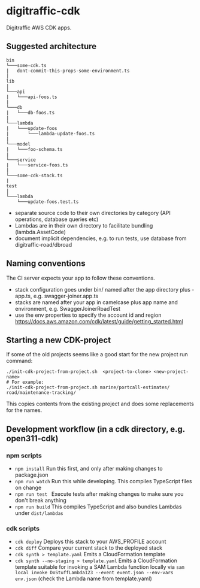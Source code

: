 # digitraffic-cdk

Digitraffic AWS CDK apps.

## Suggested architecture
```
bin
└───some-cdk.ts
|   dont-commit-this-props-some-environment.ts
│
lib
│
└───api
|   └───api-foos.ts
|
└───db
|   └───db-foos.ts
|
└───lambda
|   └───update-foos
|       └───lambda-update-foos.ts
|
└───model
|   └───foo-schema.ts
|
└───service
|   └───service-foos.ts
|
└───some-cdk-stack.ts
|
test
│
└───lambda
    └───update-foos.test.ts

```
- separate source code to their own directories by category (API operations, database queries etc)
- Lambdas are in their own directory to facilitate bundling (lambda.AssetCode)
- document implicit dependencies, e.g. to run tests, use database from digitraffic-road/dbroad 

## Naming conventions
The CI server expects your app to follow these conventions. 
- stack configuration goes under bin/ named after the app directory plus -app.ts, e.g. swagger-joiner.app.ts
- stacks are named after your app in camelcase plus app name and environment, e.g. SwaggerJoinerRoadTest
- use the env properties to specify the account id and region https://docs.aws.amazon.com/cdk/latest/guide/getting_started.html

## Starting a new CDK-project

If some of the old projects seems like a good start for the new project run command:

    ./init-cdk-project-from-project.sh  <project-to-clone> <new-project-name>
    # For example: 
    ./init-cdk-project-from-project.sh marine/portcall-estimates/ road/maintenance-tracking/

This copies contents from the existing project and does some replacements for the names.

## Development workflow (in a cdk directory, e.g. open311-cdk)

### npm scripts
* `npm install` Run this first, and only after making changes to package.json
* `npm run watch` Run this while developing. This compiles TypeScript files on change
* `npm run test ` Execute tests after making changes to make sure you don't break anything
* `npm run build` This compiles TypeScript and also bundles Lambdas under `dist/lambdas`

### cdk scripts
 * `cdk deploy` Deploys this stack to your AWS_PROFILE account
 * `cdk diff` Compare your current stack to the deployed stack
 * `cdk synth > template.yaml` Emits a CloudFormation template
 * `cdk synth --no-staging > template.yaml` Emits a CloudFormation template suitable for invoking a SAM Lambda function locally via `sam local invoke DoStuffLambda123 --event event.json --env-vars env.json` (check the Lambda name from template.yaml)